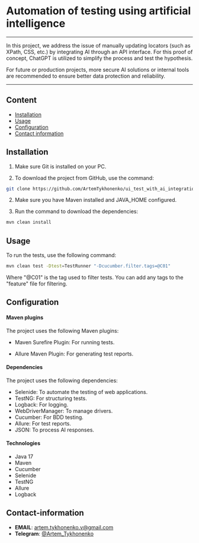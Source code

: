 # Automation of testing using artificial intelligence

---

In this project, we address the issue of manually updating locators (such as XPath, CSS, etc.) by integrating AI through an API interface. For this proof of concept, ChatGPT is utilized to simplify the process and test the hypothesis.

For future or production projects, more secure AI solutions or internal tools are recommended to ensure better data protection and reliability.

--- 

## Content

- [Installation](#Installation)
- [Usage](#Usage)
- [Configuration](#Configuration)
- [Contact information](#Contact-information)

## Installation
1. Make sure Git is installed on your PC.

2. To download the project from GitHub, use the command:

```bash
git clone https://github.com/ArtemTykhonenko/ui_test_with_ai_integration.git
```

2. Make sure you have Maven installed and JAVA_HOME configured.

3. Run the command to download the dependencies:

 ```bash
 mvn clean install
 ```

## Usage

To run the tests, use the following command:

```bash
mvn clean test -Dtest=TestRunner "-Dcucumber.filter.tags=@C01"
```
Where "@C01" is the tag used to filter tests. You can add any tags to the "feature" file for filtering.

## Configuration

#### Maven plugins
The project uses the following Maven plugins:

- Maven Surefire Plugin: For running tests.

- Allure Maven Plugin: For generating test reports.

#### Dependencies
The project uses the following dependencies:

- Selenide: To automate the testing of web applications.
- TestNG: For structuring tests.
- Logback: For logging.
- WebDriverManager: To manage drivers.
- Cucumber: For BDD testing.
- Allure: For test reports.
- JSON: To process AI responses.

#### Technologies
- Java 17
- Maven
- Cucumber
- Selenide
- TestNG
- Allure
- Logback

## Contact-information
- **EMAIL**: [artem.tykhonenko.v@gmail.com](mailto:artem.tykhonenko.v@gmail.com)
- **Telegram**: [@Artem_Tykhonenko](https://t.me/Artem_Tykhonenko)
